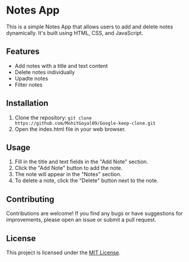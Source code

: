# Notes App

This is a simple Notes App that allows users to add and delete notes dynamically. It's built using HTML, CSS, and JavaScript.

## Features

- Add notes with a title and text content
- Delete notes individually
- Upadte notes
- Filter notes

## Installation

1. Clone the repository: `git clone https://github.com/MohitGoyal09/Google-keep-clone.git`
2. Open the index.html file in your web browser.

## Usage

1. Fill in the title and text fields in the "Add Note" section.
2. Click the "Add Note" button to add the note.
3. The note will appear in the "Notes" section.
4. To delete a note, click the "Delete" button next to the note.

## Contributing

Contributions are welcome! If you find any bugs or have suggestions for improvements, please open an issue or submit a pull request.

## License

This project is licensed under the [MIT License](https://opensource.org/licenses/MIT).
